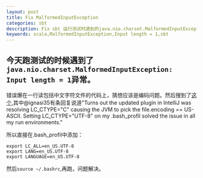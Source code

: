 ```yaml
---
layout: post
title: Fix MalformedInputException
categories: sbt
description: Fix sbt 运行测试时遇到的java.nio.charset.MalformedInputException Input length = 1问题
keywords: scala,MalformedInputException,Input length = 1,sbt
---
```


## 今天跑测试的时候遇到了`java.nio.charset.MalformedInputException: Input length = 1`异常。

错误爆在一行读包括中文字符文件的代码上，猜想应该是编码问题。然后搜到了[这个](https://github.com/sbt/sbt-header/issues/56),其中@ignasi35有条回复说道"Turns out the updated plugin in IntelliJ was resolving LC_CTYPE="C" causing the JVM to pick the file.encoding == US-ASCII. Setting LC_CTYPE="UTF-8" on my .bash_profil solved the issue in all my run environments."

所以直接在.bash_profil中添加：

```
export LC_ALL=en_US.UTF-8
export LANG=en_US.UTF-8
export LANGUAGE=en_US.UTF-8
```

然后`source ~/.bashrc`,再跑，问题解决。